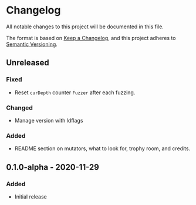 # Changelog
All notable changes to this project will be documented in this file.

The format is based on [Keep a Changelog](https://keepachangelog.com/en/1.0.0/),
and this project adheres to [Semantic Versioning](https://semver.org/spec/v2.0.0.html).

## Unreleased
### Fixed
- Reset `curDepth` counter `Fuzzer` after each fuzzing.

### Changed
- Manage version with ldflags

### Added
- README section on mutators, what to look for, trophy room, and credits.

## 0.1.0-alpha - 2020-11-29
### Added
- Initial release
